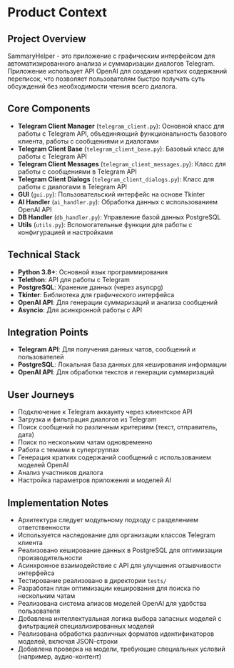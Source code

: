 # Product Context

## Project Overview
SammaryHelper - это приложение с графическим интерфейсом для автоматизированного анализа и суммаризации диалогов Telegram. Приложение использует API OpenAI для создания кратких содержаний переписок, что позволяет пользователям быстро получать суть обсуждений без необходимости чтения всего диалога.

## Core Components
- **Telegram Client Manager** (`telegram_client.py`): Основной класс для работы с Telegram API, объединяющий функциональность базового клиента, работы с сообщениями и диалогами
- **Telegram Client Base** (`telegram_client_base.py`): Базовый класс для работы с Telegram API
- **Telegram Client Messages** (`telegram_client_messages.py`): Класс для работы с сообщениями в Telegram API
- **Telegram Client Dialogs** (`telegram_client_dialogs.py`): Класс для работы с диалогами в Telegram API
- **GUI** (`gui.py`): Пользовательский интерфейс на основе Tkinter
- **AI Handler** (`ai_handler.py`): Обработка данных с использованием OpenAI API
- **DB Handler** (`db_handler.py`): Управление базой данных PostgreSQL
- **Utils** (`utils.py`): Вспомогательные функции для работы с конфигурацией и настройками

## Technical Stack
- **Python 3.8+**: Основной язык программирования
- **Telethon**: API для работы с Telegram
- **PostgreSQL**: Хранение данных (через asyncpg)
- **Tkinter**: Библиотека для графического интерфейса
- **OpenAI API**: Для генерации суммаризаций и анализа сообщений
- **Asyncio**: Для асинхронной работы с API

## Integration Points
- **Telegram API**: Для получения данных чатов, сообщений и пользователей
- **PostgreSQL**: Локальная база данных для кеширования информации
- **OpenAI API**: Для обработки текстов и генерации суммаризаций

## User Journeys
- Подключение к Telegram аккаунту через клиентское API
- Загрузка и фильтрация диалогов из Telegram
- Поиск сообщений по различным критериям (текст, отправитель, дата)
- Поиск по нескольким чатам одновременно
- Работа с темами в супергруппах
- Генерация кратких содержаний сообщений с использованием моделей OpenAI
- Анализ участников диалога
- Настройка параметров приложения и моделей AI

## Implementation Notes
- Архитектура следует модульному подходу с разделением ответственности
- Используется наследование для организации классов Telegram клиента
- Реализовано кеширование данных в PostgreSQL для оптимизации производительности
- Асинхронное взаимодействие с API для улучшения отзывчивости интерфейса
- Тестирование реализовано в директории `tests/`
- Разработан план оптимизации кеширования для поиска по нескольким чатам
- Реализована система алиасов моделей OpenAI для удобства пользователя
- Добавлена интеллектуальная логика выбора запасных моделей с фильтрацией специализированных моделей
- Реализована обработка различных форматов идентификаторов моделей, включая JSON-строки
- Добавлена проверка на модели, требующие специальных условий (например, аудио-контент)